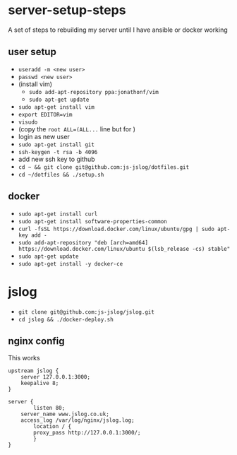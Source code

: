 # server-setup-steps
A set of steps to rebuilding my server until I have ansible or docker working

## user setup
- `useradd -m <new user>`
- `passwd <new user>`
- (install vim)
  - `sudo add-apt-repository ppa:jonathonf/vim`
  - `sudo apt-get update`
- `sudo apt-get install vim`
- `export EDITOR=vim`
- `visudo`
- (copy the `root ALL=(ALL...` line but for <new user>)
- login as new user
- `sudo apt-get install git`
- `ssh-keygen -t rsa -b 4096`
- add new ssh key to github
- `cd ~ && git clone git@github.com:js-jslog/dotfiles.git`
- `cd ~/dotfiles && ./setup.sh`

## docker
- `sudo apt-get install curl`
- `sudo apt-get install software-properties-common`
- `curl -fsSL https://download.docker.com/linux/ubuntu/gpg | sudo apt-key add -`
- `sudo add-apt-repository "deb [arch=amd64] https://download.docker.com/linux/ubuntu $(lsb_release -cs) stable"`
- `sudo apt-get update`
- `sudo apt-get install -y docker-ce`
  
# jslog
- `git clone git@github.com:js-jslog/jslog.git`
- `cd jslog && ./docker-deploy.sh`

## nginx config
This works
```
upstream jslog {
    server 127.0.0.1:3000;
    keepalive 8;
}

server {
        listen 80;
    server_name www.jslog.co.uk;
    access_log /var/log/nginx/jslog.log;
        location / {
        proxy_pass http://127.0.0.1:3000/;
        }
}

```
